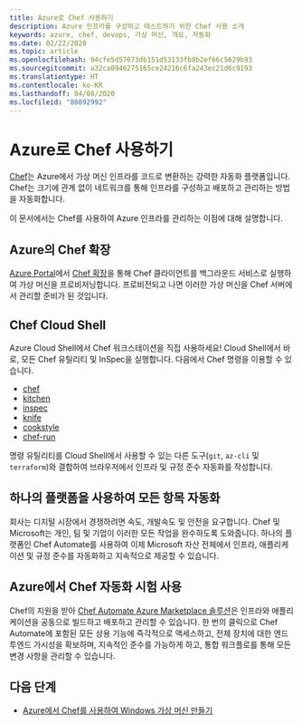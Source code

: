 ```yaml
---
title: Azure로 Chef 사용하기
description: Azure 인프라를 구성하고 테스트하기 위한 Chef 사용 소개
keywords: azure, chef, devops, 가상 머신, 개요, 자동화
ms.date: 02/22/2020
ms.topic: article
ms.openlocfilehash: 94cfe5d57673db151d53133fb8b2ef66c5629b93
ms.sourcegitcommit: a32ca0946275165ce24216c6fa243ec21d6c9193
ms.translationtype: HT
ms.contentlocale: ko-KR
ms.lasthandoff: 04/08/2020
ms.locfileid: "80892992"
---
```

# <a name="using-chef-with-azure"></a>Azure로 Chef 사용하기

[Chef](https://www.chef.io)는 Azure에서 가상 머신 인프라를 코드로 변환하는 강력한 자동화 플랫폼입니다. Chef는 크기에 관계 없이 네트워크를 통해 인프라를 구성하고 배포하고 관리하는 방법을 자동화합니다.

이 문서에서는 Chef를 사용하여 Azure 인프라를 관리하는 이점에 대해 설명합니다.

## <a name="chef-extension-on-azure"></a>Azure의 Chef 확장

[Azure Portal](https://go.microsoft.com/fwlink/p/?LinkID=525040)에서 [Chef 확장](https://docs.microsoft.com/azure/chef/chef-extension-portal)을 통해 Chef 클라이언트를 백그라운드 서비스로 실행하여 가상 머신을 프로비저닝합니다. 프로비전되고 나면 이러한 가상 머신을 Chef 서버에서 관리할 준비가 된 것입니다.

## <a name="chef-cloud-shell"></a>Chef Cloud Shell

Azure Cloud Shell에서 Chef 워크스테이션을 직접 사용하세요! Cloud Shell에서 바로, 모든 Chef 유틸리티 및 InSpec을 실행합니다. 다음에서 Chef 명령을 이용할 수 있습니다.

* [chef](https://docs.chef.io/ctl_chef.html)
* [kitchen](https://docs.chef.io/ctl_kitchen.html)
* [inspec](https://www.inspec.io/docs/reference/cli/)
* [knife](https://docs.chef.io/knife.html)
* [cookstyle](https://docs.chef.io/cookstyle.html)
* [chef-run](https://www.chef.sh/docs/chef-workstation/getting-started/)

명령 유틸리티를 Cloud Shell에서 사용할 수 있는 다른 도구(`git`, `az-cli` 및 `terraform`)와 결합하여 브라우저에서 인프라 및 규정 준수 자동화를 작성합니다.

## <a name="automate-everything-with-one-platform"></a>하나의 플랫폼을 사용하여 모든 항목 자동화

회사는 디지털 시장에서 경쟁하려면 속도, 개발속도 및 안전을 요구합니다. Chef 및 Microsoft는 개인, 팀 및 기업이 이러한 모든 작업을 완수하도록 도와줍니다. 하나의 플랫폼인 Chef Automate를 사용하여 이제 Microsoft 자산 전체에서 인프라, 애플리케이션 및 규정 준수를 자동화하고 지속적으로 제공할 수 있습니다.

## <a name="test-drive-chef-automate-on-azure"></a>Azure에서 Chef 자동화 시험 사용

Chef의 지원을 받아 [Chef Automate Azure Marketplace 솔루션](https://azuremarketplace.microsoft.com/en-us/marketplace/apps/chef-software.chef-automate)은 인프라와 애플리케이션을 공동으로 빌드하고 배포하고 관리할 수 있습니다. 한 번의 클릭으로 Chef Automate에 포함된 모든 상용 기능에 즉각적으로 액세스하고, 전체 장치에 대한 엔드투엔드 가시성을 확보하며, 지속적인 준수를 가능하게 하고, 통합 워크플로를 통해 모든 변경 사항을 관리할 수 ​​있습니다.

## <a name="next-steps"></a>다음 단계

* [Azure에서 Chef를 사용하여 Windows 가상 머신 만들기](windows-vm-configure.md)

